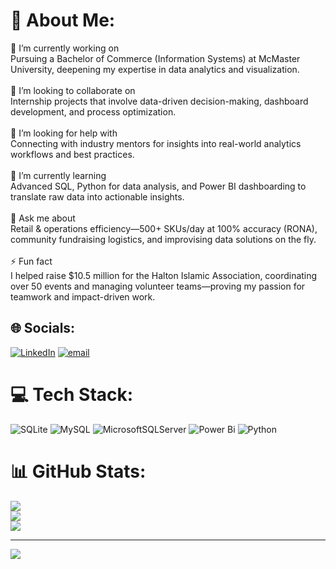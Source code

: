 # 💫 About Me:
🔭 I’m currently working on<br>Pursuing a Bachelor of Commerce (Information Systems) at McMaster University, deepening my expertise in data analytics and visualization.<br><br>👯 I’m looking to collaborate on<br>Internship projects that involve data-driven decision-making, dashboard development, and process optimization.<br><br>🤝 I’m looking for help with<br>Connecting with industry mentors for insights into real-world analytics workflows and best practices.<br><br>🌱 I’m currently learning<br>Advanced SQL, Python for data analysis, and Power BI dashboarding to translate raw data into actionable insights.<br><br>💬 Ask me about<br>Retail & operations efficiency—500+ SKUs/day at 100% accuracy (RONA), community fundraising logistics, and improvising data solutions on the fly.<br><br>⚡ Fun fact<br>I helped raise $10.5 million for the Halton Islamic Association, coordinating over 50 events and managing volunteer teams—proving my passion for teamwork and impact-driven work.


## 🌐 Socials:
[![LinkedIn](https://img.shields.io/badge/LinkedIn-%230077B5.svg?logo=linkedin&logoColor=white)](https://linkedin.com/in/https://www.linkedin.com/in/hamzah-babar/) [![email](https://img.shields.io/badge/Email-D14836?logo=gmail&logoColor=white)](mailto:hamzahbabar227@gmail.com) 

# 💻 Tech Stack:
![SQLite](https://img.shields.io/badge/sqlite-%2307405e.svg?style=for-the-badge&logo=sqlite&logoColor=white) ![MySQL](https://img.shields.io/badge/mysql-4479A1.svg?style=for-the-badge&logo=mysql&logoColor=white) ![MicrosoftSQLServer](https://img.shields.io/badge/Microsoft%20SQL%20Server-CC2927?style=for-the-badge&logo=microsoft%20sql%20server&logoColor=white) ![Power Bi](https://img.shields.io/badge/power_bi-F2C811?style=for-the-badge&logo=powerbi&logoColor=black) ![Python](https://img.shields.io/badge/python-3670A0?style=for-the-badge&logo=python&logoColor=ffdd54)
# 📊 GitHub Stats:
![](https://github-readme-stats.vercel.app/api?username=HamzahBabar227&theme=dark&hide_border=false&include_all_commits=false&count_private=false)<br/>
![](https://nirzak-streak-stats.vercel.app/?user=HamzahBabar227&theme=dark&hide_border=false)<br/>
![](https://github-readme-stats.vercel.app/api/top-langs/?username=HamzahBabar227&theme=dark&hide_border=false&include_all_commits=false&count_private=false&layout=compact)

---
[![](https://visitcount.itsvg.in/api?id=HamzahBabar227&icon=0&color=0)](https://visitcount.itsvg.in)

<!-- Proudly created with GPRM ( https://gprm.itsvg.in ) -->
